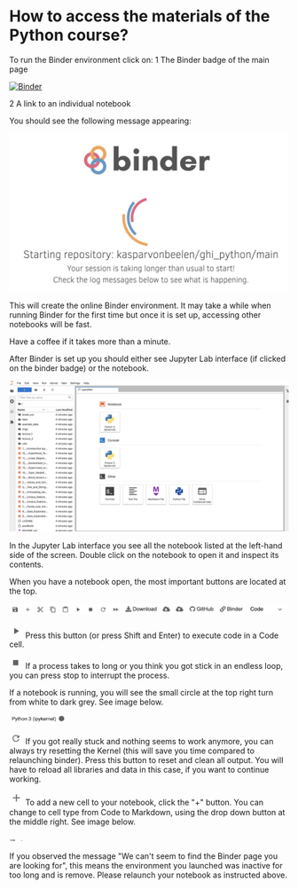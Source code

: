 # How to access the materials of the Python course?

To run the Binder environment click on:
1 The Binder badge of the main page

[![Binder](https://mybinder.org/badge_logo.svg)](https://mybinder.org/v2/gh/kasparvonbeelen/ghi_python/main)

2 A link to an individual notebook

You should see the following message appearing:

![Launch Binder](imgs/binder_launch.png)


This will create the online Binder environment. It may take a while when running Binder for the first time but once it is set up, accessing other notebooks will be fast.

Have a coffee if it takes more than a minute.

After Binder is set up you should either see Jupyter Lab interface (if clicked on the binder badge)
 or the notebook.
 
 ![Jupyter Lab Interface](imgs/jupyterlab_interface.png)
 
 In the Jupyter Lab interface you see all the notebook listed at the left-hand side of the screen. Double click on the notebook to open it and inspect its contents.
 
 When you have a notebook open, the most important buttons are located at the top.
 
  ![Notebook toolbar](imgs/notebook_toolbar.png)
 
 
<img src="imgs/play.png" alt="run cell" width="25"/> Press this button (or press Shift and Enter) to execute code in a Code cell.

<img src="imgs/interrupt.png" alt="interrupt cell" width="25"/> If a process takes to long or you think you got stick in an endless loop, you can press stop to interrupt the process.

If a notebook is running, you will see the small circle at the top right turn from white to dark grey. See image below.

<img src="imgs/notebook_busy.png" alt="notebook busy" width="100"/>

<img src="imgs/reload_kernel.png" alt="restart kernel" width="25"/>  If you got really stuck and nothing seems to work anymore, you can always try resetting the Kernel (this will save you time compared to relaunching binder). Press this button to reset and clean all output. You will have to reload all libraries and data in this case, if you want to continue working.


<img src="imgs/create new cell.png" alt="add new cell" width="25"/> To add a new cell to your notebook, click the "+" button. You can change to cell type from Code to Markdown, using the drop down button at the middle right. See image below.

<img src="imgs/define_cell_type.png" alt="set cell type" width="25"/>

If you observed the message "We can't seem to find the Binder page you are looking for", this means the environment you launched was inactive for too long and is remove. Please relaunch your notebook as instructed above.


